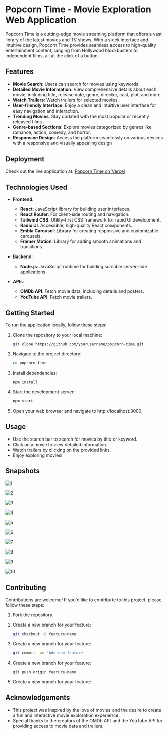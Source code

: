 # Popcorn Time - Movie Exploration Web Application

Popcorn Time is a cutting-edge movie streaming platform that offers a vast library of the latest movies and TV shows. With a sleek interface and intuitive design, Popcorn Time provides seamless access to high-quality entertainment content, ranging from Hollywood blockbusters to independent films, all at the click of a button.

## Features

- **Movie Search**: Users can search for movies using keywords.
- **Detailed Movie Information**: View comprehensive details about each movie, including title, release date, genre, director, cast, plot, and more.
- **Watch Trailers**: Watch trailers for selected movies.
- **User-friendly Interface**: Enjoy a clean and intuitive user interface for easy navigation and interaction.
- **Trending Movies**: Stay updated with the most popular or recently released films.
- **Genre-based Sections**: Explore movies categorized by genres like romance, action, comedy, and horror.
- **Responsive Design**: Access the platform seamlessly on various devices with a responsive and visually appealing design.

## Deployment

Check out the live application at: [Popcorn Time on Vercel](https://pop-corn-time.vercel.app/)

## Technologies Used

- **Frontend**:
  - **React**: JavaScript library for building user interfaces.
  - **React Router**: For client-side routing and navigation.
  - **Tailwind CSS**: Utility-first CSS framework for rapid UI development.
  - **Radix UI**: Accessible, high-quality React components.
  - **Embla Carousel**: Library for creating responsive and customizable carousels.
  - **Framer Motion**: Library for adding smooth animations and transitions.
  
- **Backend**:
  - **Node.js**: JavaScript runtime for building scalable server-side applications.

- **APIs**:
  - **OMDb API**: Fetch movie data, including details and posters.
  - **YouTube API**: Fetch movie trailers.

## Getting Started

To run the application locally, follow these steps:

1. Clone the repository to your local machine:
   ```sh
   git clone https://github.com/yourusername/popcorn-time.git
   ```
   
2. Navigate to the project directory:
   ```sh
   cd popcorn-time
   ```
   
3. Install dependencies:
   ```sh
   npm install
   ```
   
4. Start the development server:
   ```sh
   npm start
   ```
   
5. Open your web browser and navigate to http://localhost:3000.

## Usage

- Use the search bar to search for movies by title or keyword.
- Click on a movie to view detailed information.
- Watch trailers by clicking on the provided links.
- Enjoy exploring movies!

## Snapshots

![1](https://github.com/devampatel03/PopCorn-Time/blob/main/Demo/Home%20Page%20Carousel.png)

![2](https://github.com/devampatel03/PopCorn-Time/blob/main/Demo/Categories%20Navbar%20Dropdown.png)

![3](https://github.com/devampatel03/PopCorn-Time/blob/main/Demo/Trending.png)

![4](https://github.com/devampatel03/PopCorn-Time/blob/main/Demo/Comedy%20Hover.png)

![5](https://github.com/devampatel03/PopCorn-Time/blob/main/Demo/Comedy%20Trailer.png)

![6](https://github.com/devampatel03/PopCorn-Time/blob/main/Demo/Search%20Result.png)

![7](https://github.com/devampatel03/PopCorn-Time/blob/main/Demo/Search%20Hover.png)

![8](https://github.com/devampatel03/PopCorn-Time/blob/main/Demo/Search%20Trailer.png)

![9](https://github.com/devampatel03/PopCorn-Time/blob/main/Demo/Footer.png)

![10](https://github.com/devampatel03/PopCorn-Time/blob/main/Demo/login.png)


## Contributing

Contributions are welcome! If you'd like to contribute to this project, please follow these steps:

1. Fork the repository.
   
2. Create a new branch for your feature:
   ```sh
   git checkout -b feature-name
   ```
   
3. Create a new branch for your feature:
   ```sh
   git commit -am 'Add new feature'
   ```
   
4. Create a new branch for your feature:
   ```sh
   git push origin feature-name
   ```
   
5. Create a new branch for your feature:


## Acknowledgements

- This project was inspired by the love of movies and the desire to create a fun and interactive movie exploration experience.
- Special thanks to the creators of the OMDb API and the YouTube API for providing access to movie data and trailers.
